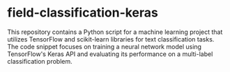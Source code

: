 # field-classification-keras
This repository contains a Python script for a machine learning project that utilizes TensorFlow and scikit-learn libraries for text classification tasks. The code snippet focuses on training a neural network model using TensorFlow's Keras API and evaluating its performance on a multi-label classification problem.
